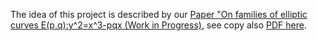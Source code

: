 The idea of this project is described by our [Paper "On families of elliptic curves E(p,q):y^2=x^3-pqx (Work in Progress)](https://www.overleaf.com/read/prsvxqtdwthm#929b12), see copy also [PDF here](https://github.com/Sultanow/elliptic_curves/blob/master/doc/2021_elliptic_curves_2.pdf).
